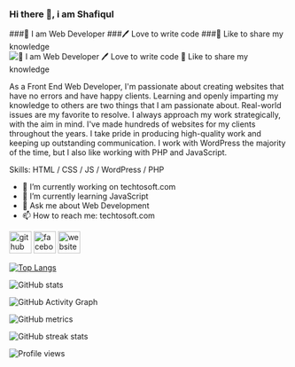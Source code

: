 ### Hi there 👋, i am Shafiqul
###👑 I am Web Developer 
###🖊️ Love to write code 
###🎤 Like to share my knowledge
![👑 I am Web Developer 🖊️ Love to write code 🎤 Like to share my knowledge](https://scontent.fdac5-2.fna.fbcdn.net/v/t39.30808-6/359748189_123888640755755_8985664639963756564_n.jpg?stp=dst-jpg_s960x960&_nc_cat=102&ccb=1-7&_nc_sid=52f669&_nc_ohc=rddikzUU0w4AX9cPq2S&_nc_ht=scontent.fdac5-2.fna&oh=00_AfAFKn4cWRHdFQQYwTlRlHufH1_blVO2z54xkJlopWK2Cw&oe=6529A002)

As a Front End Web Developer, I'm passionate about creating websites that have no errors and have happy clients. Learning and openly imparting my knowledge to others are two things that I am passionate about. Real-world issues are my favorite to resolve. I always approach my work strategically, with the aim in mind. I've made hundreds of websites for my clients throughout the years. I take pride in producing high-quality work and keeping up outstanding communication. I work with WordPress the majority of the time, but I also like working with PHP and JavaScript.

Skills: HTML / CSS / JS / WordPress / PHP

- 🔭 I’m currently working on techtosoft.com 
- 🌱 I’m currently learning JavaScript 
- 💬 Ask me about Web Development 
- 📫 How to reach me: techtosoft.com 


[<img src='https://cdn.jsdelivr.net/npm/simple-icons@3.0.1/icons/github.svg' alt='github' height='40'>](https://github.com/shafiqcse)  [<img src='https://cdn.jsdelivr.net/npm/simple-icons@3.0.1/icons/facebook.svg' alt='facebook' height='40'>](https://www.facebook.com/https://www.facebook.com/profile.php?id=100094038581095)  [<img src='https://cdn.jsdelivr.net/npm/simple-icons@3.0.1/icons/icloud.svg' alt='website' height='40'>](techtosoft.com)  

[![Top Langs](https://github-readme-stats.vercel.app/api/top-langs/?username=shafiqcse)](https://github.com/anuraghazra/github-readme-stats)

![GitHub stats](https://github-readme-stats.vercel.app/api?username=shafiqcse&show_icons=true&count_private=true)  

![GitHub Activity Graph](https://activity-graph.herokuapp.com/graph?username=shafiqcse)  

![GitHub metrics](https://metrics.lecoq.io/shafiqcse)  

![GitHub streak stats](https://streak-stats.demolab.com/?user=shafiqcse)  

![Profile views](https://gpvc.arturio.dev/shafiqcse)  
